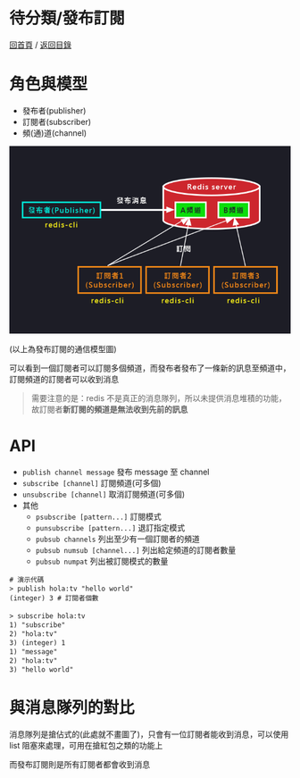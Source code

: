 待分類/發布訂閱
===
[回首頁](https://github.com/frank575/nn/) / [返回目錄](../../)

# 角色與模型

* 發布者(publisher)
* 訂閱者(subscriber)
* 頻(通)道(channel)

![](./pics/發布訂閱的通信模型圖.png)

(以上為發布訂閱的通信模型圖)

可以看到一個訂閱者可以訂閱多個頻道，而發布者發布了一條新的訊息至頻道中，訂閱頻道的訂閱者可以收到消息

> 需要注意的是：redis 不是真正的消息隊列，所以未提供消息堆積的功能，故訂閱者**新訂閱的頻道是無法收到先前的訊息**

# API

* `publish channel message` 發布 message 至 channel
* `subscribe [channel]` 訂閱頻道(可多個) 
* `unsubscribe [channel]` 取消訂閱頻道(可多個)
* 其他
  * `psubscribe [pattern...]` 訂閱模式
  * `punsubscribe [pattern...]` 退訂指定模式
  * `pubsub channels` 列出至少有一個訂閱者的頻道
  * `pubsub numsub [channel...]` 列出給定頻道的訂閱者數量
  * `pubsub numpat` 列出被訂閱模式的數量

```shell
# 演示代碼
> publish hola:tv "hello world"
(integer) 3 # 訂閱者個數

> subscribe hola:tv
1) "subscribe"
2) "hola:tv"
3) (integer) 1
1) "message"
2) "hola:tv"
3) "hello world"
```

# 與消息隊列的對比

消息隊列是搶佔式的(此處就不畫圖了)，只會有一位訂閱者能收到消息，可以使用 list 阻塞來處理，可用在搶紅包之類的功能上

而發布訂閱則是所有訂閱者都會收到消息



